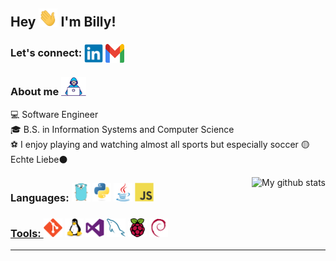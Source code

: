 ## Hey <img src="Resources/Gifs/Waving.gif" width="30px"> I'm Billy!

### <b>Let's connect: </b><a href="https://www.linkedin.com/in/williamcobb00/" title="LinkedIn"> <kbd><img align="center" height="30px" width="30px" src="Resources/SocialMedia/LinkedIn.svg"/></kbd></a> <a href="mailto:billycobb00@gmail.com" title="Gmail"><kbd><img align="center" height="30px" width="30px" src="Resources/SocialMedia/Gmail.svg"/></kbd></a>

### <b>About me</b> <img src="Resources/Gifs/Developer.gif" width="40px">
💻 Software Engineer</br>
🎓 B.S. in Information Systems and Computer Science</br>
⚽️ I enjoy playing and watching almost all sports but especially soccer 🟡Echte Liebe⚫️
 

<p align="center"><img align="right" src="https://github-readme-stats.vercel.app/api?username=WMCobb00&theme=dark&show_icons=false&hide=prs&line_height=20&hide_border=true" alt="My github stats"/>

### Languages: <a href="https://golang.org/" title="Go"><kbd><img height="30" src="Resources/Languages/Go.svg"/></kbd></a> <a href="https://www.python.org/" title="Python"><kbd><img height="30" src="Resources/Languages/Python.svg"></kbd></a> <a href="https://www.java.com/en/" title="Java"><kbd><img height="30" src="Resources/Languages/Java.svg"></kbd></a> <a href="https://www.javascript.com/" title="Javascript"><kbd><img height="30" src="Resources/Languages/Javascript.svg"></kbd>
### Tools: <a href="https://git-scm.com/" title="Git"><kbd><img height="30" src="Resources/Tools/Git.svg"/></kbd></a> <a href="https://www.linux.org/" title="Linux"><kbd><img height="30" src="Resources/Tools/Linux.svg"/></kbd></a> <a href="https://code.visualstudio.com/" title="Visual Studio"><kbd><img height="30" src="Resources/Tools/VisualStudio.svg"/></kbd></a> <a href="https://www.mysql.com/" title="MySQL"><kbd><img height="30" src="Resources/Tools/MySQL.svg"/></kbd></a> <a href="https://www.raspberrypi.org/" title="Raspberry Pi"><kbd><img height="30" src="Resources/Tools/RasberryPi.svg"/></kbd></a> <a href="https://www.debian.org/" title="Debian"><kbd><img height="30" src="Resources/Tools/Debian.svg"/></kbd></a>
---
</p>
